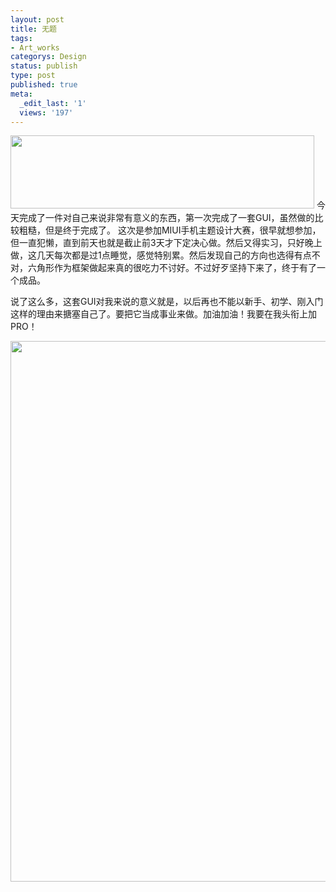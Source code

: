 ```yaml
---
layout: post
title: 无题
tags:
- Art_works
categorys: Design
status: publish
type: post
published: true
meta:
  _edit_last: '1'
  views: '197'
---
```

<img alt="" src="http://pic.yupoo.com/jacobz/B6bD0XyY/6SFeH.jpg" title="GUI&icons" class="alignnone" width="486" height="117" />
今天完成了一件对自己来说非常有意义的东西，第一次完成了一套GUI，虽然做的比较粗糙，但是终于完成了。
<!--more-->
这次是参加MIUI手机主题设计大赛，很早就想参加，但一直犯懒，直到前天也就是截止前3天才下定决心做。然后又得实习，只好晚上做，这几天每次都是过1点睡觉，感觉特别累。然后发现自己的方向也选得有点不对，六角形作为框架做起来真的很吃力不讨好。不过好歹坚持下来了，终于有了一个成品。

说了这么多，这套GUI对我来说的意义就是，以后再也不能以新手、初学、刚入门这样的理由来搪塞自己了。要把它当成事业来做。加油加油！我要在我头衔上加PRO！

<img alt="" src="http://pic.yupoo.com/jacobz/B6bD1sYf/7zF87.jpg" title="喵" class="alignnone" width="505" height="865" />
